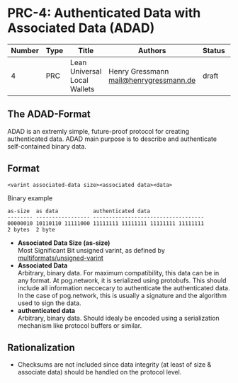 # PRC-4: Authenticated Data with Associated Data (ADAD)

| Number | Type | Title                        | Authors                                  | Status | Created         |
| ------ | ---- | ---------------------------- | ---------------------------------------- | ------ | --------------- |
| 4      | PRC  | Lean Universal Local Wallets | Henry Gressmann <mail@henrygressmann.de> | draft  | March 3rd, 2022 |

## The ADAD-Format

ADAD is an extremly simple, future-proof protocol for creating authenticated data. ADAD main purpose is to describe and authenticate self-contained binary data.

## Format

```
<varint associated-data size><associated data><data>
```

Binary example

```
as-size  as data           authenticated data
-------- ----------------- -----------------------------------
00000010 10110110 11111000 11111111 11111111 11111111 11111111
2 bytes  2 byte
```

- **Associated Data Size (as-size)**<br/>
  Most Significant Bit unsigned varint, as defined by [multiformats/unsigned-varint](https://github.com/multiformats/unsigned-varint)
- **Associated Data**<br/>
  Arbitrary, binary data. For maximum compatibility, this data can be in any format. At pog.network, it is serialized using protobufs. This should include all information neccecary to authenticate the authenticated data. In the case of pog.network, this is usually a signature and the algorithm used to sign the data.
- **authenticated data**<br/>
  Arbitrary, binary data. Should idealy be encoded using a serialization mechanism like protocol buffers or similar.

## Rationalization

- Checksums are not included since data integrity (at least of size & associate data) should be handled on the protocol level.
